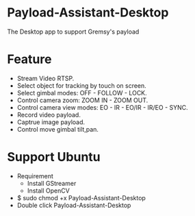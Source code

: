 # Payload-Assistant-Desktop
The Desktop app to support Gremsy's payload
# Feature
- Stream Video RTSP.
- Select object for tracking by touch on screen.
- Select gimbal modes: OFF - FOLLOW - LOCK.
- Control camera zoom: ZOOM IN - ZOOM OUT.
- Control camera view modes: EO - IR - EO/IR - IR/EO - SYNC.
- Record video payload.
- Captrue image payload.
- Control move gimbal tilt,pan.
# Support Ubuntu
- Requirement
  + Install GStreamer
  + Install OpenCV
- $ sudo chmod +x Payload-Assistant-Desktop
- Double click Payload-Assistant-Desktop
